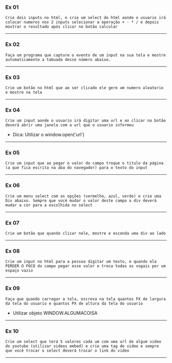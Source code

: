 ### Ex 01

`Crie dois inputs no html, e crie um select do html aonde o usuario irá colocar numeros nos 2 inputs selecionar a operação + - * / e depois mostrar o resultado após clicar no botão calcular`

---

### Ex 02

`Faça um programa que capture o evento de um input na sua tela e mostre automaticamente a tabuada desse número abaixo.`

---

### Ex 03

`Crie um botão no html que ao ser clicado ele gere um numero aleatorio e mostre na tela`

---

### Ex 04

`Crie um input aonde o usuario irá digitar uma url e ao clicar no botão deverá abrir uma janela com a url que o usuario informou`

- Dica: Utilizar o window.open('url')

---

### Ex 05

`Crie um input que ao pegar o valor do campo troque o titulo da página (a que fica escrita na aba do navegador) para o texto do input`

---

### Ex 06

`Crie um menu select com as opções (vermelho, azul, verde) e crie uma Div abaixo. Sempre que você mudar o valor deste campo a div deverá mudar a cor para a escolhida no select`

---

### Ex 07

`Crie um botão que quando clicar nele, mostre e esconda uma div ao lado`

---

### Ex 08

`Crie um input no html para a pessoa digitar um texto, e quando ela PERDER O FOCO do campo pegar esse valor e troca todas as vogais por um espaço vazio`

---

### Ex 09

`Faça que quando carregar a tela, escreva na tela quantos PX de largura da tela do usuario e quantos PX de altura da tela do usuario`

- Utilizar objeto WINDOW.ALGUMACOISA

---

### Ex 10

`Crie um select que terá 5 valores cada um com uma url de algum video do youtube (utilizar videos embed) e crie uma tag de video e sempre que você trocar o select deverá trocar o link do video`

---

